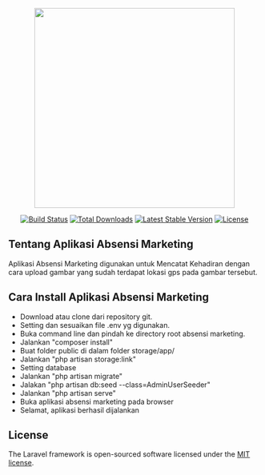 <p align="center"><a href="https://laravel.com" target="_blank"><img src="https://raw.githubusercontent.com/laravel/art/master/logo-lockup/5%20SVG/2%20CMYK/1%20Full%20Color/laravel-logolockup-cmyk-red.svg" width="400"></a></p>

<p align="center">
<a href="https://travis-ci.org/laravel/framework"><img src="https://travis-ci.org/laravel/framework.svg" alt="Build Status"></a>
<a href="https://packagist.org/packages/laravel/framework"><img src="https://img.shields.io/packagist/dt/laravel/framework" alt="Total Downloads"></a>
<a href="https://packagist.org/packages/laravel/framework"><img src="https://img.shields.io/packagist/v/laravel/framework" alt="Latest Stable Version"></a>
<a href="https://packagist.org/packages/laravel/framework"><img src="https://img.shields.io/packagist/l/laravel/framework" alt="License"></a>
</p>

## Tentang Aplikasi Absensi Marketing

Aplikasi Absensi Marketing digunakan untuk Mencatat Kehadiran dengan cara upload gambar yang sudah terdapat lokasi gps pada gambar tersebut.

## Cara Install Aplikasi Absensi Marketing

- Download atau clone dari repository git.
- Setting dan sesuaikan file .env yg digunakan.
- Buka command line dan pindah ke directory root absensi marketing.
- Jalankan "composer install"
- Buat folder public di dalam folder storage/app/
- Jalankan "php artisan storage:link"
- Setting database
- Jalankan "php artisan migrate"
- Jalakan "php artisan db:seed --class=AdminUserSeeder"
- Jalankan "php artisan serve"
- Buka aplikasi absensi marketing pada browser
- Selamat, aplikasi berhasil dijalankan

## License

The Laravel framework is open-sourced software licensed under the [MIT license](https://opensource.org/licenses/MIT).
